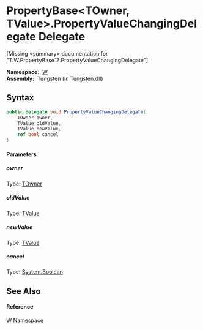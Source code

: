 PropertyBase&lt;TOwner, TValue>.PropertyValueChangingDelegate Delegate
======================================================================
  
[Missing &lt;summary> documentation for "T:W.PropertyBase`2.PropertyValueChangingDelegate"]


  **Namespace:**  [W][1]  
  **Assembly:**  Tungsten (in Tungsten.dll)

Syntax
------

```csharp
public delegate void PropertyValueChangingDelegate(
	TOwner owner,
	TValue oldValue,
	TValue newValue,
	ref bool cancel
)
```

#### Parameters

##### *owner*
Type: [TOwner][2]  


##### *oldValue*
Type: [TValue][2]  


##### *newValue*
Type: [TValue][2]  


##### *cancel*
Type: [System.Boolean][3]  



See Also
--------

#### Reference
[W Namespace][1]  

[1]: ../README.md
[2]: ../PropertyBase_2/README.md
[3]: http://msdn.microsoft.com/en-us/library/a28wyd50
[4]: ../../_icons/Help.png